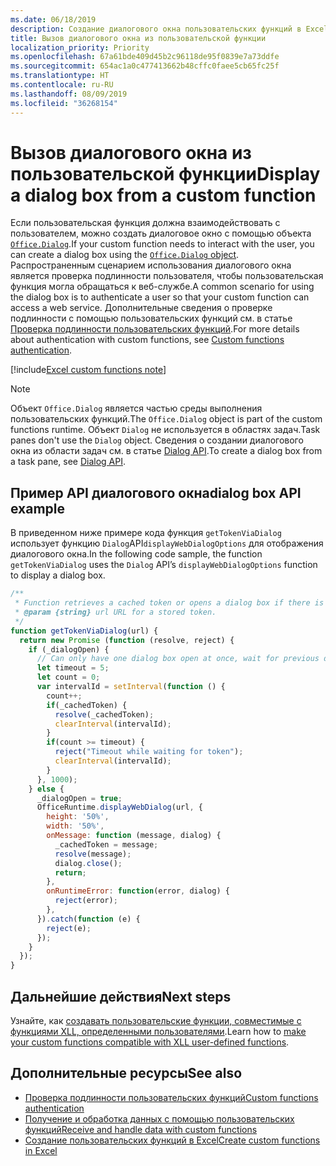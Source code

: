 ```yaml
---
ms.date: 06/18/2019
description: Создание диалогового окна пользовательских функций в Excel с помощью JavaScript.
title: Вызов диалогового окна из пользовательской функции
localization_priority: Priority
ms.openlocfilehash: 67a61bde409d45b2c96118de95f0839e7a73ddfe
ms.sourcegitcommit: 654ac1a0c477413662b48cffc0faee5cb65fc25f
ms.translationtype: HT
ms.contentlocale: ru-RU
ms.lasthandoff: 08/09/2019
ms.locfileid: "36268154"
---
```

# <a name="display-a-dialog-box-from-a-custom-function"></a><span data-ttu-id="1defa-103">Вызов диалогового окна из пользовательской функции</span><span class="sxs-lookup"><span data-stu-id="1defa-103">Display a dialog box from a custom function</span></span>

<span data-ttu-id="1defa-104">Если пользовательская функция должна взаимодействовать с пользователем, можно создать диалоговое окно с помощью объекта [`Office.Dialog`](/javascript/api/office-runtime/officeruntime.dialog).</span><span class="sxs-lookup"><span data-stu-id="1defa-104">If your custom function needs to interact with the user, you can create a dialog box using the [`Office.Dialog` object](/javascript/api/office-runtime/officeruntime.dialog).</span></span> <span data-ttu-id="1defa-105">Распространенным сценарием использования диалогового окна является проверка подлинности пользователя, чтобы пользовательская функция могла обращаться к веб-службе.</span><span class="sxs-lookup"><span data-stu-id="1defa-105">A common scenario for using the dialog box is to authenticate a user so that your custom function can access a web service.</span></span> <span data-ttu-id="1defa-106">Дополнительные сведения о проверке подлинности с помощью пользовательских функций см. в статье [Проверка подлинности пользовательских функций](./custom-functions-authentication.md).</span><span class="sxs-lookup"><span data-stu-id="1defa-106">For more details about authentication with custom functions, see [Custom functions authentication](./custom-functions-authentication.md).</span></span>

[!include[Excel custom functions note](../includes/excel-custom-functions-note.md)]

>[!NOTE]
> <span data-ttu-id="1defa-107">Объект `Office.Dialog` является частью среды выполнения пользовательских функций.</span><span class="sxs-lookup"><span data-stu-id="1defa-107">The `Office.Dialog` object is part of the custom functions runtime.</span></span> <span data-ttu-id="1defa-108">Объект `Dialog` не используется в областях задач.</span><span class="sxs-lookup"><span data-stu-id="1defa-108">Task panes don't use the `Dialog` object.</span></span> <span data-ttu-id="1defa-109">Сведения о создании диалогового окна из области задач см. в статье [Dialog API](/office/dev/add-ins/develop/dialog-api-in-office-add-ins).</span><span class="sxs-lookup"><span data-stu-id="1defa-109">To create a dialog box from a task pane, see [Dialog API](/office/dev/add-ins/develop/dialog-api-in-office-add-ins).</span></span>

## <a name="dialog-box-api-example"></a><span data-ttu-id="1defa-110">Пример API диалогового окна</span><span class="sxs-lookup"><span data-stu-id="1defa-110">dialog box API example</span></span>

<span data-ttu-id="1defa-111">В приведенном ниже примере кода функция `getTokenViaDialog` использует функцию `Dialog`API`displayWebDialogOptions` для отображения диалогового окна.</span><span class="sxs-lookup"><span data-stu-id="1defa-111">In the following code sample, the function `getTokenViaDialog` uses the `Dialog` API’s `displayWebDialogOptions` function to display a dialog box.</span></span>

```js
/**
 * Function retrieves a cached token or opens a dialog box if there is no saved token. Note that this is not a sufficient example of authentication but is intended to show the capabilities of the Dialog object.
 * @param {string} url URL for a stored token.
 */
function getTokenViaDialog(url) {
  return new Promise (function (resolve, reject) {
    if (_dialogOpen) {
      // Can only have one dialog box open at once, wait for previous dialog box's token
      let timeout = 5;
      let count = 0;
      var intervalId = setInterval(function () {
        count++;
        if(_cachedToken) {
          resolve(_cachedToken);
          clearInterval(intervalId);
        }
        if(count >= timeout) {
          reject("Timeout while waiting for token");
          clearInterval(intervalId);
        }
      }, 1000);
    } else {
      _dialogOpen = true;
      OfficeRuntime.displayWebDialog(url, {
        height: '50%',
        width: '50%',
        onMessage: function (message, dialog) {
          _cachedToken = message;
          resolve(message);
          dialog.close();
          return;
        },
        onRuntimeError: function(error, dialog) {
          reject(error);
        },
      }).catch(function (e) {
        reject(e);
      });
    }
  });
}
```

## <a name="next-steps"></a><span data-ttu-id="1defa-112">Дальнейшие действия</span><span class="sxs-lookup"><span data-stu-id="1defa-112">Next steps</span></span>
<span data-ttu-id="1defa-113">Узнайте, как [создавать пользовательские функции, совместимые с функциями XLL, определенными пользователями](make-custom-functions-compatible-with-xll-udf.md).</span><span class="sxs-lookup"><span data-stu-id="1defa-113">Learn how to [make your custom functions compatible with XLL user-defined functions](make-custom-functions-compatible-with-xll-udf.md).</span></span>

## <a name="see-also"></a><span data-ttu-id="1defa-114">Дополнительные ресурсы</span><span class="sxs-lookup"><span data-stu-id="1defa-114">See also</span></span>

* [<span data-ttu-id="1defa-115">Проверка подлинности пользовательских функций</span><span class="sxs-lookup"><span data-stu-id="1defa-115">Custom functions authentication</span></span>](custom-functions-authentication.md)
* [<span data-ttu-id="1defa-116">Получение и обработка данных с помощью пользовательских функций</span><span class="sxs-lookup"><span data-stu-id="1defa-116">Receive and handle data with custom functions</span></span>](custom-functions-web-reqs.md)
* [<span data-ttu-id="1defa-117">Создание пользовательских функций в Excel</span><span class="sxs-lookup"><span data-stu-id="1defa-117">Create custom functions in Excel</span></span>](custom-functions-overview.md)
